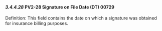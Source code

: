 #### *3.4.4.28* PV2-28 Signature on File Date (DT) 00729

Definition: This field contains the date on which a signature was obtained for insurance billing purposes.
